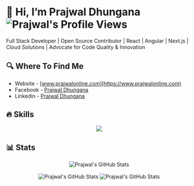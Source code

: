 # 👋 Hi, I’m Prajwal Dhungana <img align="center" src="https://komarev.com/ghpvc/?username=prajwl-dh&color=green" alt="Prajwal's Profile Views" />

Full Stack Developer | Open Source Contributor | React | Angular | Next.js | Cloud Solutions | Advocate for Code Quality & Innovation
<br/>

## 🔍 Where To Find Me
- Website - [www.prajwalonline.com](https://www.prajwalonline.com)
- Facebook - [Prajwal Dhungana](https://www.facebook.com/profile.php?id=100086397636416)
- Linkedin - [Prajwal Dhungana](https://www.linkedin.com/in/prajwal-dhungana-214248130/)

## 🔥 Skills
<p align="center">
  <a href="https://www.prajwalonline.com" target="_blank">
    <img src="https://skillicons.dev/icons?i=html,js,ts,css,tailwind,angular,react,redux,express,nodejs,nextjs,figma,materialui,ps,git,github,postgres,mongodb,sqlite,mysql,firebase,gcp,aws,azure,postman,jest,jquery,php,wordpress,bootstrap,regex,npm,vite,webpack,nginx,docker,go,graphql,jenkins,java,c,py,arduino,opencv,tensorflow,raspberrypi,linux,bash,redhat,vscode,atom,arch,mint,ubuntu,debian,apple,windows" />
  </a>
</p>

## 📊 Stats
<p align="center">
  <img align="center" src="http://github-profile-summary-cards.vercel.app/api/cards/profile-details?username=prajwl-dh&theme=react" alt="Prajwal's GitHub Stats" />
</p>

<p align="center">
  <img align="center" src="http://github-profile-summary-cards.vercel.app/api/cards/repos-per-language?username=prajwl-dh&theme=react" alt="Prajwal's GitHub Stats" />
  <img align="center" src="http://github-profile-summary-cards.vercel.app/api/cards/productive-time?username=prajwl-dh&theme=react&utcOffset=-6" alt="Prajwal's GitHub Stats" />
</p>
<!---
prajwl-dh/prajwl-dh is a ✨ special ✨ repository because its `README.md` (this file) appears on your GitHub profile.
You can click the Preview link to take a look at your changes.
--->
